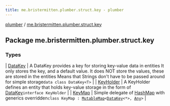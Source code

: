 ```yaml
---
title: me.bristermitten.plumber.struct.key - plumber
---
```


[plumber](../index.html) / [me.bristermitten.plumber.struct.key](./index.html)

## Package me.bristermitten.plumber.struct.key

### Types

| [DataKey](-data-key/index.html) | A DataKey provides a key for storing key-value data in entities It only stores the key, and a default value. It does NOT store the values, these are stored in the entities Means that Strings don't have to be passed around for simple storage`data class DataKey<T>` |
| [KeyHolder](-key-holder/index.html) | A KeyHolder defines an entity that holds key-value storage in the form of [DataKey](-data-key/index.html)`interface KeyHolder` |
| [KeyMap](-key-map/index.html) | Simple delegate of [HashMap](https://docs.oracle.com/javase/6/docs/api/java/util/HashMap.html) with generics overridden`class KeyMap : `[`MutableMap`](https://kotlinlang.org/api/latest/jvm/stdlib/kotlin.collections/-mutable-map/index.html)`<`[`DataKey`](-data-key/index.html)`<*>, `[`Any`](https://kotlinlang.org/api/latest/jvm/stdlib/kotlin/-any/index.html)`>` |

